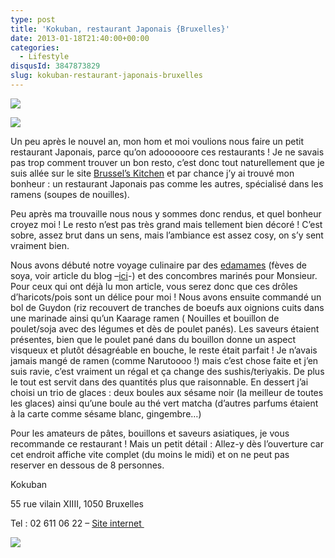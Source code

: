```yaml
---
type: post
title: 'Kokuban, restaurant Japonais {Bruxelles}'
date: 2013-01-18T21:40:00+00:00
categories: 
  - Lifestyle
disqusId: 3847873829
slug: kokuban-restaurant-japonais-bruxelles
---
```


[![](http://www.crokmou.com/wp-content/uploads/2013/01/kokuban_restaurant_japonais_bruxelles-5014_bann-300x1791-300x179.jpg)](http://www.crokmou.com/wp-content/uploads/2013/01/kokuban_restaurant_japonais_bruxelles-5014_bann-300x1791.jpg)

[![](http://www.crokmou.com/wp-content/uploads/2013/01/kokuban_restaurant_japonais_bruxelles-50141.jpg)](http://www.crokmou.com/wp-content/uploads/2013/01/kokuban_restaurant_japonais_bruxelles-50141.jpg)

Un peu après le nouvel an, mon hom et moi voulions nous faire un petit restaurant Japonais, parce qu’on adoooooore ces restaurants ! Je ne savais pas trop comment trouver un bon resto, c’est donc tout naturellement que je suis allée sur le site [Brussel’s Kitchen](http://www.brusselskitchen.com/?p=2237) et par chance j’y ai trouvé mon bonheur : un restaurant Japonais pas comme les autres, spécialisé dans les ramens (soupes de nouilles).

Peu après ma trouvaille nous nous y sommes donc rendus, et quel bonheur croyez moi ! Le resto n’est pas très grand mais tellement bien décoré ! C’est sobre, assez brut dans un sens, mais l’ambiance est assez cosy, on s’y sent vraiment bien. 

Nous avons débuté notre voyage culinaire par des [edamames](http://www.crokmou.com/2013/01/edamame-ou-feve-de-soya-decouverte.html) (fèves de soya, voir article du blog –[ici](http://www.crokmou.com/2013/01/edamame-ou-feve-de-soya-decouverte.html)-) et des concombres marinés pour Monsieur. Pour ceux qui ont déjà lu mon article, vous serez donc que ces drôles d’haricots/pois sont un délice pour moi ! Nous avons ensuite commandé un bol de Guydon (riz recouvert de tranches de boeufs aux oignions cuits dans une marinade ainsi qu’un Kaarage ramen ( Nouilles et bouillon de poulet/soja avec des légumes et dès de poulet panés). Les saveurs étaient présentes, bien que le poulet pané dans du bouillon donne un aspect visqueux et plutôt désagréable en bouche, le reste était parfait ! Je n’avais jamais mangé de ramen (comme Narutoooo !) mais c’est chose faite et j’en suis ravie, c’est vraiment un régal et ça change des sushis/teriyakis. De plus le tout est servit dans des quantités plus que raisonnable. En dessert j’ai choisi un trio de glaces : deux boules aux sésame noir (la meilleur de toutes les glaces) ainsi qu’une boule au thé vert matcha (d’autres parfums étaient à la carte comme sésame blanc, gingembre…)

Pour les amateurs de pâtes, bouillons et saveurs asiatiques, je vous recommande ce restaurant ! Mais un petit détail : Allez-y dès l’ouverture car cet endroit affiche vite complet (du moins le midi) et on ne peut pas reserver en dessous de 8 personnes.

Kokuban

55 rue vilain XIIII, 1050 Bruxelles

Tel : 02 611 06 22 – [Site internet ](http://www.kokuban.be/fr/index.php)

[![](http://www.crokmou.com/wp-content/uploads/2013/01/kokuban_restaurant_japonais_bruxelles1.jpg)](http://www.crokmou.com/wp-content/uploads/2013/01/kokuban_restaurant_japonais_bruxelles1.jpg)